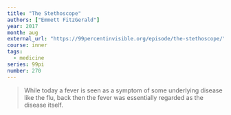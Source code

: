 ```yaml
---
title: "The Stethoscope"
authors: ["Emmett FitzGerald"]
year: 2017
month: aug
external_url: "https://99percentinvisible.org/episode/the-stethoscope/"
course: inner
tags:
  - medicine
series: 99pi
number: 270
---
```


> While today a fever is seen as a symptom of some underlying disease like the flu, back then the fever was essentially regarded as the disease itself.

